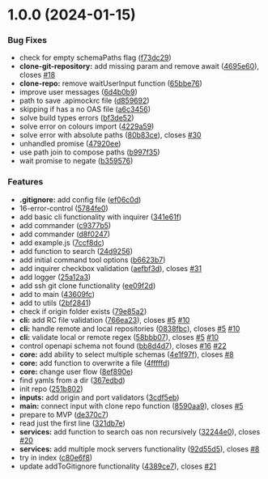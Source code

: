 # 1.0.0 (2024-01-15)


### Bug Fixes

* check for empty schemaPaths flag ([f73dc29](https://github.com/sngular/api-mock-runner/commit/f73dc29d162cf487adb6c3fd8606fdc71a92f536))
* **clone-git-repository:** add missing param and remove await ([4695e60](https://github.com/sngular/api-mock-runner/commit/4695e6043105c42486d048f3b3f387d0382484a9)), closes [#18](https://github.com/sngular/api-mock-runner/issues/18)
* **clone-repo:** remove waitUserInput function ([65bbe76](https://github.com/sngular/api-mock-runner/commit/65bbe767f96e6c25d1c8d9f3233cf6df9c9ced9f))
* improve user messages ([6d4b0b9](https://github.com/sngular/api-mock-runner/commit/6d4b0b9a829c9c465da54187c2528efe075fe440))
* path to save .apimockrc file ([d859692](https://github.com/sngular/api-mock-runner/commit/d859692a1656400c41581f5b5b1b7c318a49f1b7))
* skipping if has a no OAS file ([a6c3456](https://github.com/sngular/api-mock-runner/commit/a6c3456306928fe13f892d9cbff24c0d530bb684))
* solve build types errors ([bf3de52](https://github.com/sngular/api-mock-runner/commit/bf3de52d5e9d9dcd8a8662df7663608b66a19243))
* solve error on colours import ([4229a59](https://github.com/sngular/api-mock-runner/commit/4229a590d11ddc1076774a231a8690c34d734ebd))
* solve error with absolute paths ([80b83ce](https://github.com/sngular/api-mock-runner/commit/80b83cec516096d05339ecdaecaab68ac1ce8e46)), closes [#30](https://github.com/sngular/api-mock-runner/issues/30)
* unhandled promise ([47920ee](https://github.com/sngular/api-mock-runner/commit/47920ee1730a8ea8ce056a3f1c1bb5de6aa70da7))
* use path join to compose paths ([b997f35](https://github.com/sngular/api-mock-runner/commit/b997f35415a504859c9228b0fa8566ed65440868))
* wait promise to negate ([b359576](https://github.com/sngular/api-mock-runner/commit/b3595769bb469e35b7d62ba465f7c726687ccdaf))


### Features

* **.gitignore:** add config file ([ef06c0d](https://github.com/sngular/api-mock-runner/commit/ef06c0de458e5c4de5e76779593992a927547932))
* 16-error-control ([5784fe0](https://github.com/sngular/api-mock-runner/commit/5784fe0adedb6bcc2f09bb5d02047f1771e71472))
* add basic cli functionality with inquirer ([341e61f](https://github.com/sngular/api-mock-runner/commit/341e61f7603d099fcd9e4ce32097470f5b113674))
* add commander ([c9377b5](https://github.com/sngular/api-mock-runner/commit/c9377b594eff63ba2b7ba4c8c5b067c0ea0a21e8))
* add commander ([d8f0247](https://github.com/sngular/api-mock-runner/commit/d8f0247030d61bdf555ce0e09d44208e374d5831))
* add example.js ([7ccf8dc](https://github.com/sngular/api-mock-runner/commit/7ccf8dc0f844fea6c3ee3b6459f3411a7ab34f04))
* add function to search ([24d9256](https://github.com/sngular/api-mock-runner/commit/24d92562c35812e4d00cae8bd0bd49f936f49f2e))
* add initial command tool options ([b6623b7](https://github.com/sngular/api-mock-runner/commit/b6623b7889998fef46a54293de4926067427241c))
* add inquirer checkbox validation ([aefbf3d](https://github.com/sngular/api-mock-runner/commit/aefbf3d455ca5c535e8458b4b2e2837b37027a5e)), closes [#31](https://github.com/sngular/api-mock-runner/issues/31)
* add logger ([25a12a3](https://github.com/sngular/api-mock-runner/commit/25a12a3c80602507907eecbcb425bdbcf4caf1ad))
* add ssh git clone functionality ([ee09f2d](https://github.com/sngular/api-mock-runner/commit/ee09f2d75ea1b78c015eedb6e72be14b1dad4b41))
* add to main ([43609fc](https://github.com/sngular/api-mock-runner/commit/43609fce30c9c91283fa7345a0d90d2f5012ebc5))
* add to utils ([2bf2841](https://github.com/sngular/api-mock-runner/commit/2bf284150be4d7e5b2d6c87133cfdbea578b7201))
* check if origin folder exists ([79e85a2](https://github.com/sngular/api-mock-runner/commit/79e85a255258e0e0abd9ff7fea87f84601241ab9))
* **cli:** add RC file validation ([766ea23](https://github.com/sngular/api-mock-runner/commit/766ea23e29cad5e6bf844afda0816d75ca06ba74)), closes [#5](https://github.com/sngular/api-mock-runner/issues/5) [#10](https://github.com/sngular/api-mock-runner/issues/10)
* **cli:** handle remote and local repositories ([0838fbc](https://github.com/sngular/api-mock-runner/commit/0838fbcadfe64df88ec70ed28ff782a2ab636a90)), closes [#5](https://github.com/sngular/api-mock-runner/issues/5) [#10](https://github.com/sngular/api-mock-runner/issues/10)
* **cli:** validate local or remote regex ([58bbb07](https://github.com/sngular/api-mock-runner/commit/58bbb073ff8d70d25aaeeb5a5d0848d68bc898eb)), closes [#5](https://github.com/sngular/api-mock-runner/issues/5) [#10](https://github.com/sngular/api-mock-runner/issues/10)
* control openapi schema not found ([bb8d4d7](https://github.com/sngular/api-mock-runner/commit/bb8d4d7fe2fd446aea64ddd74538eb4eee8d06f3)), closes [#16](https://github.com/sngular/api-mock-runner/issues/16) [#22](https://github.com/sngular/api-mock-runner/issues/22)
* **core:** add ability to select multiple schemas ([4e1f97f](https://github.com/sngular/api-mock-runner/commit/4e1f97f6a6b46cadad58671429eb0e8ea09d654e)), closes [#8](https://github.com/sngular/api-mock-runner/issues/8)
* **core:** add function to overwrite a file ([4fffffd](https://github.com/sngular/api-mock-runner/commit/4fffffd3d028a5dc5d51e04e45a5f650c9dee076))
* **core:** change user flow ([8ef890e](https://github.com/sngular/api-mock-runner/commit/8ef890eeaaba682bf24ff57e38ea81513a5fd744))
* find yamls from a dir ([367edbd](https://github.com/sngular/api-mock-runner/commit/367edbdca529fb608e03b13135563586b4a4d00c))
* init repo ([251b802](https://github.com/sngular/api-mock-runner/commit/251b8027e1c30d02e27823cf8a44b714d2666568))
* **inputs:** add origin and port validators ([3cdf5eb](https://github.com/sngular/api-mock-runner/commit/3cdf5eb8fd3ac46b82d790d668a51cc13bbfc702))
* **main:** connect input with clone repo function ([8590aa9](https://github.com/sngular/api-mock-runner/commit/8590aa9e19f13bcc53e26990b507868e3e7c2d95)), closes [#5](https://github.com/sngular/api-mock-runner/issues/5)
* prepare to MVP ([de370c7](https://github.com/sngular/api-mock-runner/commit/de370c703af6569ee4439abfdc768b78b2dc98af))
* read just the first line ([321db7e](https://github.com/sngular/api-mock-runner/commit/321db7e2183bf3dd93d90e65689cb319cbd22138))
* **services:** add function to search oas non recursively ([32244e0](https://github.com/sngular/api-mock-runner/commit/32244e02dd1ffc6187c5aa1747783110703f03a4)), closes [#20](https://github.com/sngular/api-mock-runner/issues/20)
* **services:** add multiple mock servers functionality ([92d55d5](https://github.com/sngular/api-mock-runner/commit/92d55d5056e7cdf3822ea7cf834c7576505acc44)), closes [#8](https://github.com/sngular/api-mock-runner/issues/8)
* try in index ([c80e6f8](https://github.com/sngular/api-mock-runner/commit/c80e6f844ad8f8517e52686711e3aa83009cd603))
* update addToGitignore functionality ([4389ce7](https://github.com/sngular/api-mock-runner/commit/4389ce7f0fb56f46c9f98c631b7ada90a9b65da0)), closes [#21](https://github.com/sngular/api-mock-runner/issues/21)
